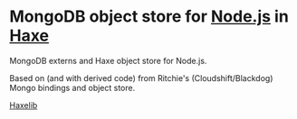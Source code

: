 [haxe]: http://haxe.org
[mongo]: http://www.mongodb.org/
[nodejs]: http://nodejs.org

# MongoDB object store for [Node.js][nodejs] in [Haxe][haxe]

MongoDB externs and Haxe object store for Node.js.

Based on (and with derived code) from Ritchie's (Cloudshift/Blackdog) Mongo bindings and object store.

[Haxelib](http://lib.haxe.org/p/nodejs-mongo)







